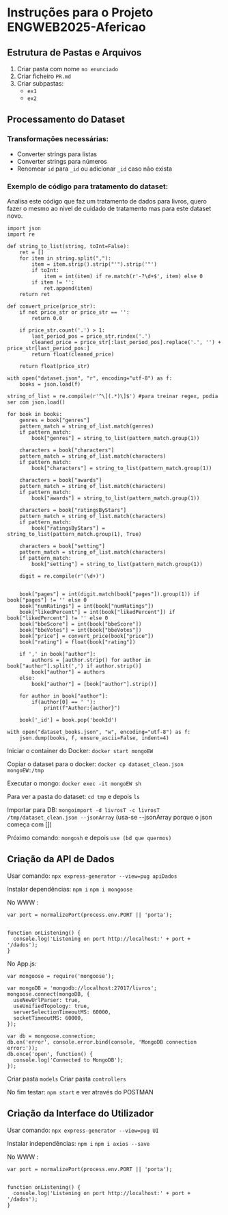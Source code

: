 # Instruções para o Projeto ENGWEB2025-Afericao

## Estrutura de Pastas e Arquivos

1. Criar pasta com nome `no enunciado`
2. Criar ficheiro `PR.md`
3. Criar subpastas:
   - `ex1`
   - `ex2`

## Processamento do Dataset

### Transformações necessárias:
- Converter strings para listas
- Converter strings para números
- Renomear `id` para `_id` ou adicionar `_id` caso não exista

### Exemplo de código para tratamento do dataset:
Analisa este código que faz um tratamento de dados para livros, quero fazer o mesmo ao nivel de cuidado de tratamento mas para este dataset novo.
```
import json
import re

def string_to_list(string, toInt=False):
    ret = []
    for item in string.split(","):
        item = item.strip().strip("'").strip('"')
        if toInt:
            item = int(item) if re.match(r'-?\d+$', item) else 0
        if item != '':
            ret.append(item)
    return ret

def convert_price(price_str):
    if not price_str or price_str == '':
        return 0.0
    
    if price_str.count('.') > 1:
        last_period_pos = price_str.rindex('.')
        cleaned_price = price_str[:last_period_pos].replace('.', '') + price_str[last_period_pos:]
        return float(cleaned_price)
    
    return float(price_str)
    
with open("dataset.json", "r", encoding="utf-8") as f:
    books = json.load(f)

string_of_list = re.compile(r'^\[(.*)\]$') #para treinar regex, podia ser com json.load()

for book in books:
    genres = book["genres"]
    pattern_match = string_of_list.match(genres)
    if pattern_match:
        book["genres"] = string_to_list(pattern_match.group(1))

    characters = book["characters"]
    pattern_match = string_of_list.match(characters)
    if pattern_match:
        book["characters"] = string_to_list(pattern_match.group(1))

    characters = book["awards"]
    pattern_match = string_of_list.match(characters)
    if pattern_match:
        book["awards"] = string_to_list(pattern_match.group(1))

    characters = book["ratingsByStars"]
    pattern_match = string_of_list.match(characters)
    if pattern_match:
        book["ratingsByStars"] = string_to_list(pattern_match.group(1), True)
    
    characters = book["setting"]
    pattern_match = string_of_list.match(characters)
    if pattern_match:
        book["setting"] = string_to_list(pattern_match.group(1))
    
    digit = re.compile(r'(\d+)')


    book["pages"] = int(digit.match(book["pages"]).group(1)) if book["pages"] != '' else 0
    book["numRatings"] = int(book["numRatings"])
    book["likedPercent"] = int(book["likedPercent"]) if book["likedPercent"] != '' else 0
    book["bbeScore"] = int(book["bbeScore"])
    book["bbeVotes"] = int(book["bbeVotes"])
    book["price"] = convert_price(book["price"])
    book["rating"] = float(book["rating"])

    if ',' in book["author"]:
        authors = [author.strip() for author in book["author"].split(',') if author.strip()]
        book["author"] = authors
    else:
        book["author"] = [book["author"].strip()]
    
    for author in book["author"]:
        if(author[0] == ' '):
            print(f"Author:{author}")

    book['_id'] = book.pop('bookId')

with open("dataset_books.json", "w", encoding="utf-8") as f:
    json.dump(books, f, ensure_ascii=False, indent=4)

```
Iniciar o container do Docker: `docker start mongoEW`

Copiar o dataset para o docker: `docker cp dataset_clean.json mongoEW:/tmp`

Executar o mongo: `docker exec -it mongoEW sh`

Para ver a pasta do dataset: `cd tmp` e depois `ls`

Importar para DB: `mongoimport -d livrosT -c livrosT /tmp/dataset_clean.json --jsonArray`
(usa-se --jsonArray porque o json começa com [])

Próximo comando: `mongosh` e depois `use (bd que quermos)`


## Criação da API de Dados

Usar comando: `npx express-generator --view=pug apiDados`

Instalar dependências: `npm i` `npm i mongoose`

No WWW :
```
var port = normalizePort(process.env.PORT || 'porta');


function onListening() {
  console.log('Listening on port http://localhost:' + port + '/dados');
}
```

No App.js:
```
var mongoose = require('mongoose');

var mongoDB = 'mongodb://localhost:27017/livros';
mongoose.connect(mongoDB, {
  useNewUrlParser: true,
  useUnifiedTopology: true,
  serverSelectionTimeoutMS: 60000,
  socketTimeoutMS: 60000,
});

var db = mongoose.connection;
db.on('error', console.error.bind(console, 'MongoDB connection error:'));
db.once('open', function() {
  console.log('Connected to MongoDB');
});
```

Criar pasta `models`
Criar pasta `controllers`

No fim testar: `npm start` e ver através do POSTMAN

## Criação da Interface do Utilizador

Usar comando: `npx express-generator --view=pug UI`

Instalar independências: `npm i` `npm i axios --save`

No WWW :
```
var port = normalizePort(process.env.PORT || 'porta');


function onListening() {
  console.log('Listening on port http://localhost:' + port + '/dados');
}
```



